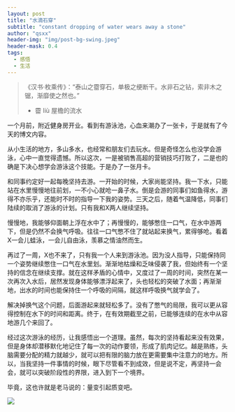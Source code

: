 ```yaml
---
layout: post
title: "水滴石穿"
subtitle: "constant dropping of water wears away a stone"
author: "qsxx"
header-img: "img/post-bg-swing.jpeg"
header-mask: 0.4
tags:
  - 感悟
  - 生活
---
```


> 《汉书·枚乘传》：“泰山之霤穿石，单极之绠断干。水非石之钻，索非木之锯，渐靡使之然也。”
> * 霤 liù 屋檐的流水


一个月前，附近健身房开业。看到有游泳池，心血来潮办了一张卡，于是就有了今天的博文内容。

从小生活的地方，多山多水，也经常和朋友们去玩水。但是奇怪怎么也没学会游泳，心中一直觉得遗憾。所以这次，一是被销售高超的营销技巧打败了，二是也的确是下决心想学会游泳这个技能。于是办了一张月卡。

和同事约定好一起每晚坚持去游。一开始的时候，大家尚能坚持。我一下水，只能站在水里慢慢地往前划，一不小心就呛一鼻子水。倒是会游的同事们如鱼得水，游得不亦乐乎，还能时不时的指导一下我的姿势。三天之后，随着气温降低，同事们陆续的取消了游泳的计划。只有我和X两人继续坚持。

慢慢地，我能够仰面朝上浮在水中了；再慢慢的，能够憋住一口气，在水中游两下，但是仍然不会换气呼吸。往往一口气憋不住了就站起来换气，累得够呛。看着X一会儿蛙泳，一会儿自由泳，羡慕之情油然而生。

再过了一周，X也不来了，只有我一个人来到游泳池。因为没人指导，只能保持同一个姿势继续憋住一口气在水里划。渐渐地枯燥和乏味侵袭了我，但始终有一个坚持的信念在继续支撑。就在这样矛盾的心情中，又度过了一周的时间，突然在某一次再次入水后，居然发现身体能够漂浮起来了，头也轻松的突破了水面；再渐渐地，出水的时间也能保持住一个呼吸的间隔，就这样呼吸换气就学会了。

解决掉换气这个问题，后面游起来就轻松多了。没有了憋气的局限，我可以更从容得控制在水下的时间和距离。终于，在有效期截至之前，已能够连续的在水中从容地游几个来回了。

经过这次游泳的经历，让我感悟出一个道理。虽然，每次的坚持看起来没有效果，但是身体却潜移默化地记住了每一次的动作要领，形成了肌肉记忆。越是熟练，头脑需要分配的精力就越少，就可以把有限的脑力放在更需要集中注意力的地方。所以，当我坚持一件事情的时候，眼下尽管看不到成效，但是说不定，再坚持一会会，就可以突破阶段性的界限，进入到下一个境界。

毕竟，这也许就是老马说的：量变引起质变吧。

![](https://ww1.sinaimg.cn/large/007iUjdily1fyejstl44ej30h30rsdh6.jpg)


